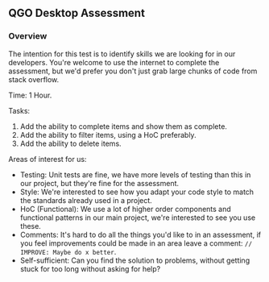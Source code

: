## QGO Desktop Assessment

### Overview

The intention for this test is to identify skills we are looking for in our
developers. You're welcome to use the internet to complete the assessment, but
we'd prefer you don't just grab large chunks of code from stack overflow.

Time: 1 Hour.

Tasks:
  1. Add the ability to complete items and show them as complete.
  2. Add the ability to filter items, using a HoC preferably.
  3. Add the ability to delete items.

Areas of interest for us:
  * Testing: Unit tests are fine, we have more levels of testing than this in
    our project, but they're fine for the assessment.
  * Style: We're interested to see how you adapt your code style to match the
    standards already used in a project.
  * HoC (Functional): We use a lot of higher order components and functional
    patterns in our main project, we're interested to see you use these.
  * Comments: It's hard to do all the things you'd like to in an assessment, if
    you feel improvements could be made in an area leave a comment:
    `// IMPROVE: Maybe do x better`.
  * Self-sufficient: Can you find the solution to problems, without getting
    stuck for too long without asking for help?
